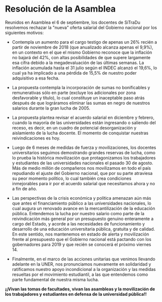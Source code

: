 # Resolución de la Asamblea


Reunidos en Asamblea el 6 de septiembre, los docentes de SiTraDu resolvemos
rechazar la "nueva" oferta salarial del Gobierno nacional por los siguientes
motivos:

* Contempla un aumento para el cargo testigo de apenas un 26% recién a partir de
  noviembre de 2018 (que anualizado alcanza apenas el 9,9%), en un contexto en
  el que el mismo Gobierno reconoce que la inflación no bajará del 42%, con
  altas posibilidades de que supere largamente esa cifra debido a la
  megadevaluación de las últimas semanas. La inflación acumulada hasta el 31
  julio según el INDEC alcanzó el 19,6%, lo cual ya ha implicado a una pérdida
  de 15,5% de nuestro poder adquisitivo a esa fecha.

* La propuesta contempla la incorporación de sumas no bonificables y remunerativas
  sólo en parte (excluye los adicionales por zona desfavorable y título), lo cual
  constituye un inaceptable paso atrás después de que lográramos eliminar las
  sumas en negro de nuestros salarios durante la gran lucha de 2005.

* La propuesta plantea revisar el acuerdo salarial en diciembre y febrero, cuando
  la mayoría de las universidades están ingresando o saliendo del receso, es
  decir, en un cuadro de potencial desorganización y aislamiento de la lucha
  docente. El momento de conquistar nuestras reivindicaciones es hoy.

* Luego de 6 meses de medidas de fuerza y movilizaciones, los docentes
  universitarios seguimos demostrando grandes reservas de lucha, como lo prueba la
  histórica movilización que protagonizamos los trabajadores y estudiantes de las
  universidades nacionales el pasado 30 de agosto. Más de medio millón de
  compañeros nos movilizamos en todo el país repudiando el ajuste del Gobierno
  nacional, que por su parte atraviesa su peor momento político, lo cual también
  crea condiciones inmejorables para ir por el acuerdo salarial que necesitamos
  ahora y no a fin de año.

* Las perspectivas de la crisis económica y política amenazan aún más que antes el
  financiamiento público a las universidades nacionales, lo cual augura un
  renovado avance en la mercantilización de la educación pública. Entendemos la
  lucha por nuestro salario como parte de la reivindicación más general por un
  presupuesto genuino enteramente a cargo del Estado, y acorde a las necesidades
  de funcionamiento y desarrollo de una educación universitaria pública, gratuita
  y de calidad. En este sentido, nos mantenemos en estado de alerta y movilización
  frente al presupuesto que el Gobierno nacional está pactando con los
  gobernadores para 2019 y que recién se conocerá el próximo viernes 14.

* Finalmente, en el marco de las acciones unitarias que venimos llevando adelante
  en la UNER, nos pronunciamos nuevamente en solidaridad y ratificamos nuestro
  apoyo incondicional a la organización y las medidas resueltas por el movimiento
  estudiantil, a las que entendemos como parte fundamental de nuestra misma lucha.

**¡¡Vivan las tomas de facultades, vivan las asambleas y la movilización de los trabajadores y estudiantes en defensa de la universidad pública!!**


